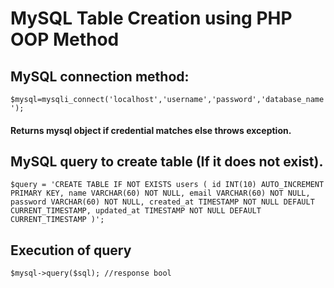 # MySQL Table Creation using PHP OOP Method

## MySQL connection method:

``$mysql=mysqli_connect('localhost','username','password','database_name');``

#### Returns mysql object if credential matches else throws exception.

## MySQL query to create table (If it does not exist).

``$query = 'CREATE TABLE IF NOT EXISTS users (
id INT(10) AUTO_INCREMENT PRIMARY KEY,
name VARCHAR(60) NOT NULL,
email VARCHAR(60) NOT NULL,
password VARCHAR(60) NOT NULL,
created_at TIMESTAMP NOT NULL DEFAULT CURRENT_TIMESTAMP,
updated_at TIMESTAMP NOT NULL DEFAULT CURRENT_TIMESTAMP
)';``

## Execution of query

``$mysql->query($sql); //response bool``


